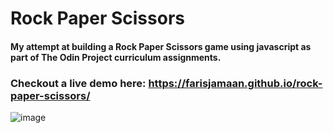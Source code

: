 # Rock Paper Scissors

#### My attempt at building a Rock Paper Scissors game using javascript as part of The Odin Project curriculum assignments.

### Checkout a live demo here: https://farisjamaan.github.io/rock-paper-scissors/

![image](https://github.com/farisjamaan/rock-paper-scissors/assets/98811505/9d65756c-b4fe-4a3a-be8f-e14caebfee3c)

